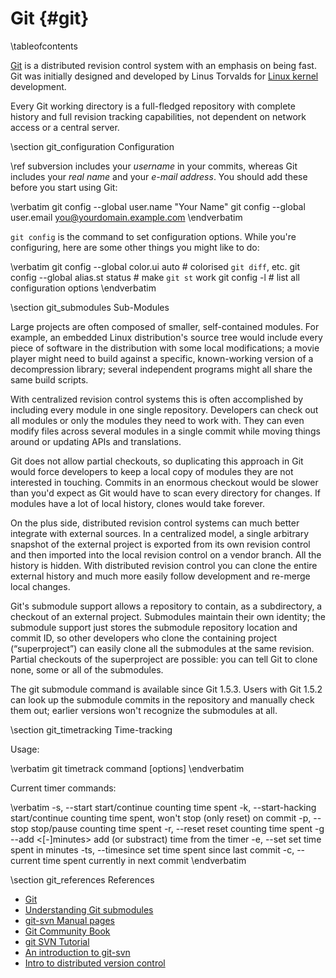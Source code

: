 Git    {#git}
===

\tableofcontents

[Git](http://www.git-scm.com) is a distributed revision control system with an
emphasis on being fast. Git was initially designed and developed by Linus Torvalds
for [Linux kernel](http://www.kernel.org) development.

Every Git working directory is a full-fledged repository with complete history
and full revision tracking capabilities, not dependent on network access or a
central server.

\section git_configuration Configuration

\ref subversion includes your _username_ in your commits, whereas Git includes
your _real name_ and your _e-mail address_. You should add these before you
start using Git:

\verbatim
git config --global user.name "Your Name"
git config --global user.email you@yourdomain.example.com
\endverbatim

`git config` is the command to set configuration options. While you're
configuring, here are some other things you might like to do:

\verbatim
git config --global color.ui auto    # colorised `git diff`, etc.
git config --global alias.st status  # make `git st` work
git config -l                        # list all configuration options
\endverbatim

\section git_submodules Sub-Modules

Large projects are often composed of smaller, self-contained modules. For
example, an embedded Linux distribution's source tree would include every
piece of software in the distribution with some local modifications; a movie
player might need to build against a specific, known-working version of a
decompression library; several independent programs might all share the same
build scripts.

With centralized revision control systems this is often accomplished by including every module in one single repository. Developers can check out all modules or only the modules they need to work with. They can even modify files across several modules in a single commit while moving things around or updating APIs and translations.

Git does not allow partial checkouts, so duplicating this approach in Git would force developers to keep a local copy of modules they are not interested in touching. Commits in an enormous checkout would be slower than you'd expect as Git would have to scan every directory for changes. If modules have a lot of local history, clones would take forever.

On the plus side, distributed revision control systems can much better integrate with external sources. In a centralized model, a single arbitrary snapshot of the external project is exported from its own revision control and then imported into the local revision control on a vendor branch. All the history is hidden. With distributed revision control you can clone the entire external history and much more easily follow development and re-merge local changes.

Git's submodule support allows a repository to contain, as a subdirectory, a checkout of an external project. Submodules maintain their own identity; the submodule support just stores the submodule repository location and commit ID, so other developers who clone the containing project (“superproject”) can easily clone all the submodules at the same revision. Partial checkouts of the superproject are possible: you can tell Git to clone none, some or all of the submodules.

The git submodule command is available since Git 1.5.3. Users with Git 1.5.2 can look up the submodule commits in the repository and manually check them out; earlier versions won't recognize the submodules at all.

\section git_timetracking Time-tracking

Usage:

\verbatim
git timetrack command [options]
\endverbatim

Current timer commands:

\verbatim
  -s, --start                start/continue counting time spent
  -k, --start-hacking        start/continue counting time spent, won't stop (only reset) on commit
  -p, --stop                 stop/pause counting time spent
  -r, --reset                reset counting time spent
  -g  --add <[-]minutes>     add (or substract) time from the timer
  -e, --set <minutes>        set time spent in minutes
  -ts, --timesince           set time spent since last commit
  -c, --current              time spent currently in next commit
\endverbatim

\section git_references References

 * [Git](http://www.git-scm.com)
 * [Understanding Git submodules](http://speirs.org/blog/2009/5/11/understanding-git-submodules.html)
 * [git-svn Manual pages](http://kernel.org/pub/software/scm/git/docs/git-svn.html)
 * [Git Community Book](http://book.git-scm.com)
 * [git SVN Tutorial](http://trac.parrot.org/parrot/wiki/git-svn-tutorial)
 * [An introduction to git-svn](http://utsl.gen.nz/talks/git-svn/intro.html)
 * [Intro to distributed version control](http://betterexplained.com/articles/intro-to-distributed-version-control-illustrated)